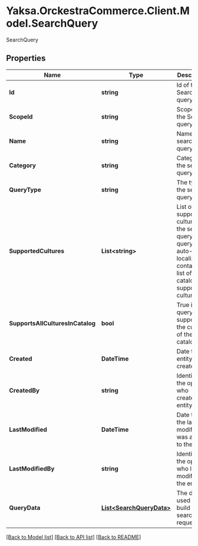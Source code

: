 # Yaksa.OrckestraCommerce.Client.Model.SearchQuery
SearchQuery

## Properties

Name | Type | Description | Notes
------------ | ------------- | ------------- | -------------
**Id** | **string** | Id of the Search query | [optional] 
**ScopeId** | **string** | Scope of the Search query | [optional] 
**Name** | **string** | Name of the search query | [optional] 
**Category** | **string** | Category of the search query | [optional] 
**QueryType** | **string** | The type of the search query | [optional] 
**SupportedCultures** | **List&lt;string&gt;** | List of all supported cultures of the search query. If the query is auto-localizable, contains the list of the catalog supported cultures | [optional] 
**SupportsAllCulturesInCatalog** | **bool** | True if the query supports all the cultures of the catalog | [optional] 
**Created** | **DateTime** | Date the entity was created | [optional] 
**CreatedBy** | **string** | Identifier of the operator who created the entity | [optional] 
**LastModified** | **DateTime** | Date that the last modification was applied to the entity | [optional] 
**LastModifiedBy** | **string** | Identifier of the operator who last modified the entity | [optional] 
**QueryData** | [**List&lt;SearchQueryData&gt;**](SearchQueryData.md) | The data used to build a search request | [optional] 

[[Back to Model list]](../README.md#documentation-for-models) [[Back to API list]](../README.md#documentation-for-api-endpoints) [[Back to README]](../README.md)

